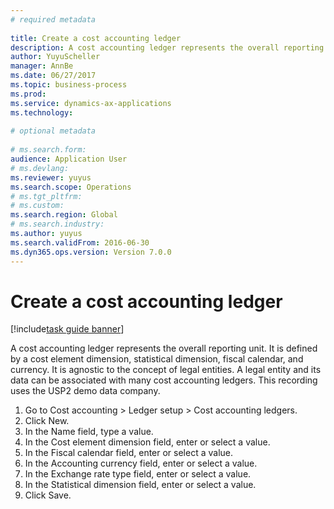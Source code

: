 ```yaml
--- 
# required metadata 
 
title: Create a cost accounting ledger
description: A cost accounting ledger represents the overall reporting unit. 
author: YuyuScheller
manager: AnnBe 
ms.date: 06/27/2017
ms.topic: business-process 
ms.prod:  
ms.service: dynamics-ax-applications 
ms.technology:  
 
# optional metadata 
 
# ms.search.form:   
audience: Application User 
# ms.devlang:  
ms.reviewer: yuyus
ms.search.scope: Operations 
# ms.tgt_pltfrm:  
# ms.custom:  
ms.search.region: Global
# ms.search.industry: 
ms.author: yuyus
ms.search.validFrom: 2016-06-30 
ms.dyn365.ops.version: Version 7.0.0 
---
```

# Create a cost accounting ledger

[!include[task guide banner](../../includes/task-guide-banner.md)]

A cost accounting ledger represents the overall reporting unit. It is defined by a cost element dimension, statistical dimension, fiscal calendar, and currency. It is agnostic to the concept of legal entities. A legal entity and its data can be associated with many cost accounting ledgers. This recording uses the USP2 demo data company.

1. Go to Cost accounting > Ledger setup > Cost accounting ledgers.
2. Click New.
3. In the Name field, type a value.
4. In the Cost element dimension field, enter or select a value.
5. In the Fiscal calendar field, enter or select a value.
6. In the Accounting currency field, enter or select a value.
7. In the Exchange rate type field, enter or select a value.
8. In the Statistical dimension field, enter or select a value.
9. Click Save.

